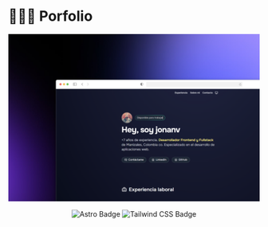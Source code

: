 # 👨🏻‍💻 Porfolio

<div align="center">
  <a href="https://jonanv.dev/">
    <img src="./public/porfolio.webp">
  </a>
  <p></p>
</div>

<div align="center">

![Astro Badge](https://img.shields.io/badge/Astro-FF3E00?logo=astro&logoColor=fff&style=flat)
![Tailwind CSS Badge](https://img.shields.io/badge/Tailwind%20CSS-06B6D4?logo=tailwindcss&logoColor=fff&style=flat)

</div>
